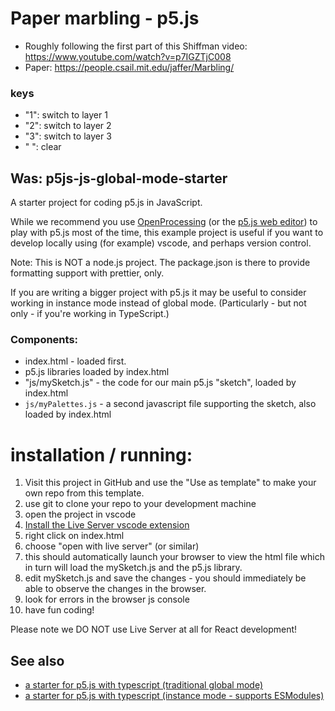 # Paper marbling - p5.js

-   Roughly following the first part of this Shiffman video: https://www.youtube.com/watch?v=p7IGZTjC008
-   Paper: https://people.csail.mit.edu/jaffer/Marbling/

### keys

-   "1": switch to layer 1
-   "2": switch to layer 2
-   "3": switch to layer 3
-   " ": clear

## Was: p5js-js-global-mode-starter

A starter project for coding p5.js in JavaScript.

While we recommend you use [OpenProcessing](https://openprocessing.org/) (or the [p5.js web editor](https://editor.p5js.org/)) to play with p5.js most of the time, this example project is useful if you want to develop locally using (for example) vscode, and perhaps version control.

Note: This is NOT a node.js project. The package.json is there to provide formatting support with prettier, only.

If you are writing a bigger project with p5.js it may be useful to consider working in instance mode instead of global mode. (Particularly - but not only - if you're working in TypeScript.)

### Components:

-   index.html - loaded first.
-   p5.js libraries loaded by index.html
-   "js/mySketch.js" - the code for our main p5.js "sketch", loaded by index.html
-   `js/myPalettes.js` - a second javascript file supporting the sketch, also loaded by index.html

# installation / running:

1. Visit this project in GitHub and use the "Use as template" to make your own repo from this template.
2. use git to clone your repo to your development machine
3. open the project in vscode
4. [Install the Live Server vscode extension](https://marketplace.visualstudio.com/items?itemName=ritwickdey.LiveServer)
5. right click on index.html
6. choose "open with live server" (or similar)
7. this should automatically launch your browser to view the html file which in turn will load the mySketch.js and the p5.js library.
8. edit mySketch.js and save the changes - you should immediately be able to observe the changes in the browser.
9. look for errors in the browser js console
10. have fun coding!

Please note we DO NOT use Live Server at all for React development!

## See also

-   [a starter for p5.js with typescript (traditional global mode)](https://github.com/WeAreAcademy/academy-p5js-ts-global-mode-starter)
-   [a starter for p5.js with typescript (instance mode - supports ESModules)](https://github.com/nbogie/p5-ts-starter-23)
